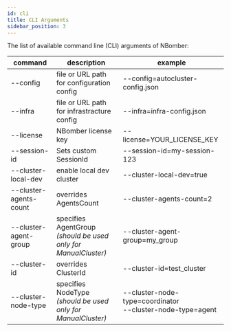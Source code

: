 ```yaml
---
id: cli
title: CLI Arguments
sidebar_position: 3
---
```


The list of available command line (CLI) arguments of NBomber:

| command      | description | example |
| -----------  | ----------- | ----------- |
| --config     | file or URL path for configuration config  | --config=autocluster-config.json |
| --infra      | file or URL path for infrastracture config  | --infra=infra-config.json |
| --license    | NBomber license key  | --license=YOUR_LICENSE_KEY |
| --session-id | Sets custom SessionId  | --session-id=my-session-123 |
| --cluster-local-dev     | enable local dev cluster  | --cluster-local-dev=true |
| --cluster-agents-count  | overrides AgentsCount     | --cluster-agents-count=2 |
| --cluster-agent-group   | specifies AgentGroup <br /> *(should be used only for ManualCluster)* | --cluster-agent-group=my_group |
| --cluster-id            | overrides ClusterId       | --cluster-id=test_cluster |
| --cluster-node-type     | specifies NodeType <br /> *(should be used only for ManualCluster)*  | --cluster-node-type=coordinator <br /> --cluster-node-type=agent |
